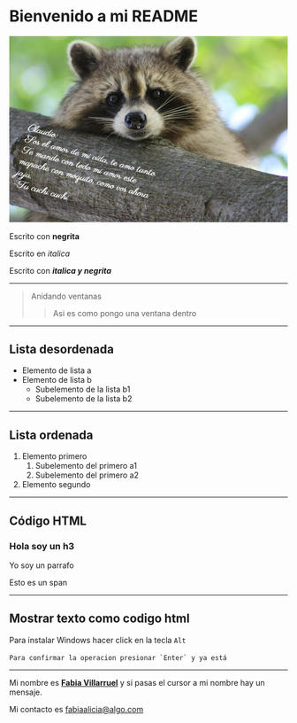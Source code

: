 # Bienvenido a mi README
![Saliste hermoso, como siempre](/img/el.jpg)


Escrito con **negrita**

Escrito en *italica*

Escrito con ***italica y negrita***

---

>Anidando ventanas
>>Asi es como pongo una ventana dentro

---

## Lista desordenada

- Elemento de lista a
- Elemento de lista b
  - Subelemento de la lista b1
  - Subelemento de la lista b2

---

## Lista ordenada

1. Elemento primero
    1. Subelemento del primero a1
    2. Subelemento del primero a2
2. Elemento segundo

---

## Código HTML

<html>
  <body>
    <h3> Hola soy un h3 </h3>
    <p> Yo soy un parrafo</p>
    <span> Esto es un span </span>
  </body>
</html>

---

## Mostrar texto como codigo html

Para instalar Windows hacer click en la tecla `Alt`

``Para confirmar la operacion presionar `Enter` y ya está``

---

Mi nombre es **[Fabia Villarruel](https://github.com/fabiavillarruel "Amo a un mapache muy especial")** y si pasas el cursor a mi nombre hay un mensaje.

Mi contacto es <fabiaalicia@algo.com>

